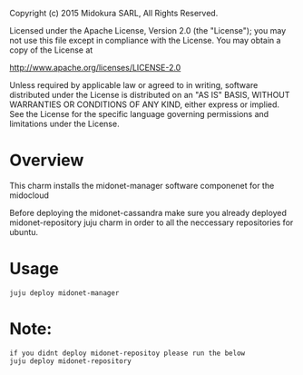Copyright (c) 2015 Midokura SARL, All Rights Reserved.

Licensed under the Apache License, Version 2.0 (the "License");
you may not use this file except in compliance with the License.
You may obtain a copy of the License at

   http://www.apache.org/licenses/LICENSE-2.0

Unless required by applicable law or agreed to in writing, software
distributed under the License is distributed on an "AS IS" BASIS,
WITHOUT WARRANTIES OR CONDITIONS OF ANY KIND, either express or implied.
See the License for the specific language governing permissions and
limitations under the License.


Overview
========

This charm installs the midonet-manager software componenet for the midocloud

Before deploying the midonet-cassandra make sure you already deployed
midonet-repository juju charm in order to all the neccessary repositories
for ubuntu.


Usage
=====
    juju deploy midonet-manager
   

Note:
=====
    if you didnt deploy midonet-repositoy please run the below
    juju deploy midonet-repository
 
